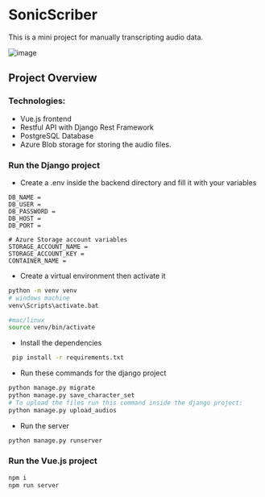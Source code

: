 # SonicScriber

This is a mini project for manually transcripting audio data.

![image](https://github.com/Hazem-Atya/SonicScriber/assets/53778545/0bddbe09-0349-4897-89ae-abb0e2200e34)

## Project Overview

### Technologies:
- Vue.js frontend
- Restful API with Django Rest Framework
- PostgreSQL Database
- Azure Blob storage for storing the audio files.

### Run the Django project
* Create a .env inside the backend directory and fill it with your variables
```env
DB_NAME = 
DB_USER = 
DB_PASSWORD = 
DB_HOST = 
DB_PORT = 

# Azure Storage account variables
STORAGE_ACCOUNT_NAME = 
STORAGE_ACCOUNT_KEY =  
CONTAINER_NAME = 
```
* Create a virtual environment then activate it
```bash
python -m venv venv 
# windows machine
venv\Scripts\activate.bat

#mac/linux
source venv/bin/activate
```
* Install the dependencies
```bash
 pip install -r requirements.txt
```
* Run these commands for the django project
```bash
python manage.py migrate
python manage.py save_character_set
# To upload the files run this command inside the django project:
python manage.py upload_audios
```
* Run the server
```bash
python manage.py runserver

```

### Run the Vue.js project

```bash
npm i 
npm run server
```

